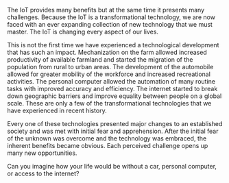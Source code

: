 The IoT provides many benefits but at the same time it presents many challenges. Because the IoT is a transformational technology, we are now faced with an ever expanding collection of new technology that we must master. The IoT is changing every aspect of our lives.

This is not the first time we have experienced a technological development that has such an impact. Mechanization on the farm allowed increased productivity of available farmland and started the migration of the population from rural to urban areas. The development of the automobile allowed for greater mobility of the workforce and increased recreational activities. The personal computer allowed the automation of many routine tasks with improved accuracy and efficiency. The internet started to break down geographic barriers and improve equality between people on a global scale. These are only a few of the transformational technologies that we have experienced in recent history.

Every one of these technologies presented major changes to an established society and was met with initial fear and apprehension. After the initial fear of the unknown was overcome and the technology was embraced, the inherent benefits became obvious. Each perceived challenge opens up many new opportunities.

Can you imagine how your life would be without a car, personal computer, or access to the internet?